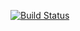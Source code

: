[![Build Status](https://www.travis-ci.org/palluo/ol-arcgis.svg?branch=master)](https://www.travis-ci.org/palluo/ol-arcgis.svg?branch=master)
